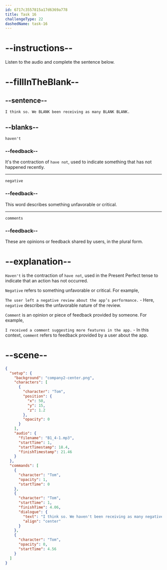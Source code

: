 ```yaml
---
id: 6717c3557815a17d6369a778
title: Task 16
challengeType: 22
dashedName: task-16
---
```


<!-- (audio) Tom: I think so. We haven’t been receiving as many negative comments. -->

# --instructions--

Listen to the audio and complete the sentence below.

# --fillInTheBlank--

## --sentence--

`I think so. We BLANK been receiving as many BLANK BLANK.`

## --blanks--

`haven't`

### --feedback--

It's the contraction of `have not`, used to indicate something that has not happened recently.

---

`negative`

### --feedback--

This word describes something unfavorable or critical.

---

`comments`

### --feedback--

These are opinions or feedback shared by users, in the plural form.

# --explanation--

`Haven't` is the contraction of `have not`, used in the Present Perfect tense to indicate that an action has not occurred.

`Negative` refers to something unfavorable or critical. For example,

`The user left a negative review about the app’s performance.` - Here, `negative` describes the unfavorable nature of the review.

`Comment` is an opinion or piece of feedback provided by someone. For example,

`I received a comment suggesting more features in the app.` - In this context, `comment` refers to feedback provided by a user about the app.

# --scene--

```json
{
  "setup": {
    "background": "company2-center.png",
    "characters": [
      {
        "character": "Tom",
        "position": {
          "x": 50,
          "y": 15,
          "z": 1.2
        },
        "opacity": 0
      }
    ],
    "audio": {
      "filename": "B1_4-1.mp3",
      "startTime": 1,
      "startTimestamp": 18.4,
      "finishTimestamp": 21.46
    }
  },
  "commands": [
    {
      "character": "Tom",
      "opacity": 1,
      "startTime": 0
    },
    {
      "character": "Tom",
      "startTime": 1,
      "finishTime": 4.06,
      "dialogue": {
        "text": "I think so. We haven't been receiving as many negative comments.",
        "align": "center"
      }
    },
    {
      "character": "Tom",
      "opacity": 0,
      "startTime": 4.56
    }
  ]
}
```
